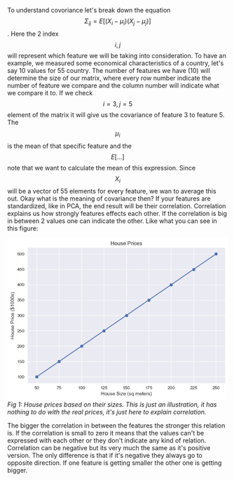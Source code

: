 To understand covoriance let's break down the equation $$\Sigma_{ij} = E[(X_i-\mu_i)(X_j-\mu_j)]$$. Here the 2 index $$i,j$$ will represent which feature we will be taking into consideration. To have an example, we measured some economical characteristics of a country, let's say 10 values for 55 country. The number of features we have (10) will determine the size of our matrix, where every row number indicate the number of feature we compare and the column number will indicate what we compare it to. If we check $$i = 3, j=5$$ element of the matrix it will give us the covariance of feature 3 to feature 5. The $$\mu_i$$ is the mean of that specific feature and the $$E[...]$$ note that we want to calculate the mean of this expression. Since $$X_i$$ will be a vector of 55 elements for every feature, we wan to average this out. Okay what is the meaning of covariance then? If your features are standardized, like in PCA, the end result will be their correlation. Correlation explains us how strongly features effects each other. If the correlation is big in between 2 values one can indicate the other. Like what you can see in this figure:

![House Prices](/assets/images/hprices.png)
*Fig 1: House prices based on their sizes. This is just an illustration, it has nothing to do with the real prices, it's just here to explain correlation.*

The bigger the correlation in between the features the stronger this relation is. If the correlation is small to zero it means that the values can't be expressed with each other or they don't indicate any kind of relation. Correlation can be negative but its very much the same as it's positive version. The only difference is that if it's negative they always go to opposite direction. If one feature is getting smaller the other one is getting bigger.
